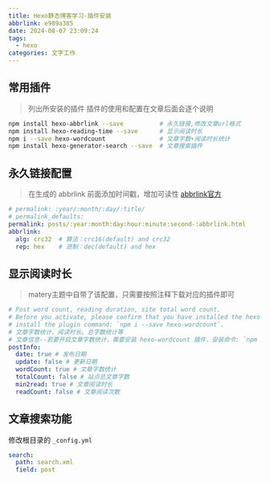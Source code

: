 ```yaml
---
title: Hexo静态博客学习-插件安装
abbrlink: e989a385
date: 2024-08-07 23:09:24
tags:
  - hexo
categories: 文字工作
---
```



## 常用插件

> 列出所安装的插件
> 插件的使用和配置在文章后面会逐个说明

```bash
npm install hexo-abbrlink --save          # 永久链接,修改文章url格式
npm install hexo-reading-time --save      # 显示阅读时长
npm i --save hexo-wordcount               # 文章字数+阅读时长统计
npm install hexo-generator-search --save  # 文章搜索插件

```

## 永久链接配置
> 在生成的 abbrlink 前面添加时间戳，增加可读性
> [abbrlink官方](https://github.com/ohroy/hexo-abbrlink)
```yml
# permalink: :year/:month/:day/:title/
# permalink_defaults:
permalink: posts/:year:month:day:hour:minute:second-:abbrlink.html
abbrlink:
  alg: crc32  # 算法：crc16(default) and crc32
  rep: hex    # 进制：dec(default) and hex
```

## 显示阅读时长
> matery主题中自带了该配置，只需要按照注释下载对应的插件即可
```yml
# Post word count, reading duration, site total word count.
# Before you activate, please confirm that you have installed the hexo-wordcount plugin,
# install the plugin command: `npm i --save hexo-wordcount`.
# 文章字数统计、阅读时长、总字数统计等
# 文章信息--若要开启文章字数统计，需要安装 hexo-wordcount 插件，安装命令: `npm i --save hexo-wordcount`
postInfo:
  date: true # 发布日期
  update: false # 更新日期
  wordCount: true # 文章字数统计
  totalCount: false # 站点总文章字数
  min2read: true # 文章阅读时长
  readCount: false # 文章阅读次数
```

## 文章搜索功能
修改根目录的 `_config.yml`

```yml
search:
  path: search.xml
  field: post
```